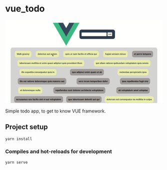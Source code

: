 # vue_todo
![sceenshot](./readme-assets/vue-todo.gif)

Simple todo app, to get to know VUE framework.

## Project setup
```
yarn install
```

### Compiles and hot-reloads for development
```
yarn serve
```
